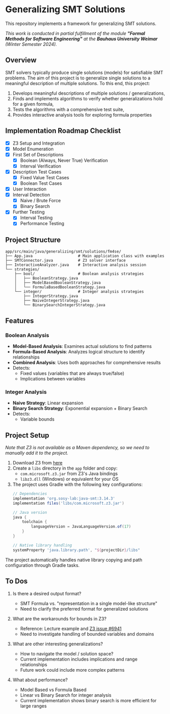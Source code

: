 # Generalizing SMT Solutions

This repository implements a framework for generalizing SMT solutions.

*This work is conducted in partial fulfillment of the module **"Formal Methods for Software Engineering"** at the **Bauhaus University Weimar** (Winter Semester 2024).*

## Overview

SMT solvers typically produce single solutions (models) for satisfiable SMT problems. The aim of this project is to generalize single solutions to a meaningful description of multiple solutions. To this end, this project:

1) Develops meaningful descriptions of multiple solutions / generalizations,
2) Finds and implements algorithms to verify whether generalizations hold for a given formula,
3) Tests the algorithms with a comprehensive test suite,
4) Provides interactive analysis tools for exploring formula properties

## Implementation Roadmap Checklist

- [x] Z3 Setup and Integration
- [x] Model Enumeration
- [x] First Set of Descriptions
  - [x] Boolean (Always, Never True) Verification
  - [x] Interval Verification
- [x] Description Test Cases
  - [x] Fixed Value Test Cases
  - [x] Boolean Test Cases
- [x] User Interaction  
- [x] Interval Detection
  - [x] Naive / Brute Force
  - [x] Binary Search
- [x] Further Testing
  - [x] Interval Testing
  - [x] Performance Testing

## Project Structure

```
app/src/main/java/generalizing/smt/solutions/fm4se/
├── App.java                    # Main application class with examples
├── SMTConnector.java           # Z3 solver interface
├── InteractiveAnalyzer.java    # Interactive analysis session
└── strategies/
    ├── bool/                   # Boolean analysis strategies
    │   ├── BooleanStrategy.java
    │   ├── ModelBasedBooleanStrategy.java
    │   └── FormulaBasedBooleanStrategy.java
    └── integer/                # Integer analysis strategies
        ├── IntegerStrategy.java
        ├── NaiveIntegerStrategy.java
        └── BinarySearchIntegerStrategy.java
```

## Features

### Boolean Analysis
- **Model-Based Analysis**: Examines actual solutions to find patterns
- **Formula-Based Analysis**: Analyzes logical structure to identify relationships
- **Combined Analysis**: Uses both approaches for comprehensive results
- Detects:
  - Fixed values (variables that are always true/false)
  - Implications between variables

### Integer Analysis
- **Naive Strategy**: Linear expansion
- **Binary Search Strategy**: Exponential expansion + Binary Search
- Detects:
  - Variable bounds


## Project Setup

*Note that Z3 is not available as a Maven dependency, so we need to manually add it to the project.*

1. Download Z3 from [here](https://github.com/Z3Prover/z3)
2. Create a `libs` directory in the `app` folder and copy:
   - `com.microsoft.z3.jar` from Z3's Java bindings
   - `libz3.dll` (Windows) or equivalent for your OS
3. The project uses Gradle with the following key configurations:
   ```gradle
   // Dependencies
   implementation 'org.sosy-lab:java-smt:3.14.3'
   implementation files('libs/com.microsoft.z3.jar')
   
   // Java version
   java {
       toolchain {
           languageVersion = JavaLanguageVersion.of(17)
       }
   }
   
   // Native library handling
   systemProperty 'java.library.path', "${projectDir}/libs"
   ```

The project automatically handles native library copying and path configuration through Gradle tasks.

## To Dos

1. Is there a desired output format?
   - SMT Formula vs. "representation in a single model-like structure"
   - Need to clarify the preferred format for generalized solutions

2. What are the workarounds for bounds in Z3?
   - Reference: Lecture example and [Z3 issue #6941](https://github.com/Z3Prover/z3/issues/6941)
   - Need to investigate handling of bounded variables and domains

3. What are other interesting generalizations?
   - How to navigate the model / solution space?
   - Current implementation includes implications and range relationships
   - Future work could include more complex patterns

4. What about performance?
   - Model Based vs Formula Based
   - Linear vs Binary Search for integer analysis
   - Current implementation shows binary search is more efficient for large ranges
